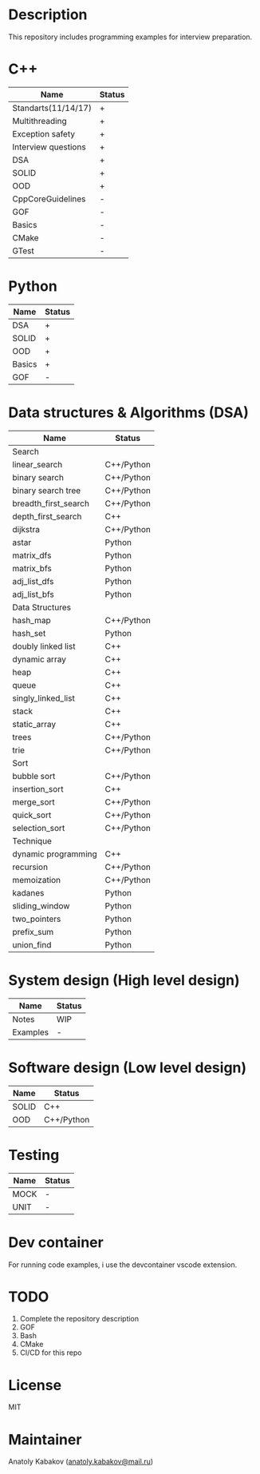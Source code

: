 # Description

This repository includes programming examples for interview preparation.

# C++

| Name                | Status |
| ------------------- | ------ |
| Standarts(11/14/17) | +      |
| Multithreading      | +      |
| Exception safety    | +      |
| Interview questions | +      |
| DSA                 | +      |
| SOLID               | +      |
| OOD                 | +      |
| CppCoreGuidelines   | -      |
| GOF                 | -      |
| Basics              | -      |
| CMake               | -      |
| GTest               | -      |

# Python

| Name   | Status |
| ------ | ------ |
| DSA    | +      |
| SOLID  | +      |
| OOD    | +      |
| Basics | +      |
| GOF    | -      |

# Data structures & Algorithms (DSA)

| Name                 | Status     |
| -------------------- | ---------- |
| Search               |            |
| linear_search        | C++/Python |
| binary search        | C++/Python |
| binary search tree   | C++/Python |
| breadth_first_search | C++/Python |
| depth_first_search   | C++        |
| dijkstra             | C++/Python |
| astar                | Python     |
| matrix_dfs           | Python     |
| matrix_bfs           | Python     |
| adj_list_dfs         | Python     |
| adj_list_bfs         | Python     |
| Data Structures      |            |
| hash_map             | C++/Python |
| hash_set             | Python     |
| doubly linked list   | C++        |
| dynamic array        | C++        |
| heap                 | C++        |
| queue                | C++        |
| singly_linked_list   | C++        |
| stack                | C++        |
| static_array         | C++        |
| trees                | C++/Python |
| trie                 | C++/Python |
| Sort                 |            |
| bubble sort          | C++/Python |
| insertion_sort       | C++        |
| merge_sort           | C++/Python |
| quick_sort           | C++/Python |
| selection_sort       | C++/Python |
| Technique            |            |
| dynamic programming  | C++        |
| recursion            | C++/Python |
| memoization          | C++/Python |
| kadanes              | Python     |
| sliding_window       | Python     |
| two_pointers         | Python     |
| prefix_sum           | Python     |
| union_find           | Python     |

# System design (High level design)

| Name     | Status |
| -------- | ------ |
| Notes    | WIP    |
| Examples | -      |

# Software design (Low level design)

| Name  | Status     |
| ----- | ---------- |
| SOLID | C++        |
| OOD   | C++/Python |

# Testing

| Name | Status |
| ---- | ------ |
| MOCK | -      |
| UNIT | -      |

# Dev container

For running code examples, i use the devcontainer vscode extension.

# TODO

1. Complete the repository description
2. GOF
3. Bash
4. CMake
5. CI/CD for this repo

# License

MIT

# Maintainer

Anatoly Kabakov (anatoly.kabakov@mail.ru)
